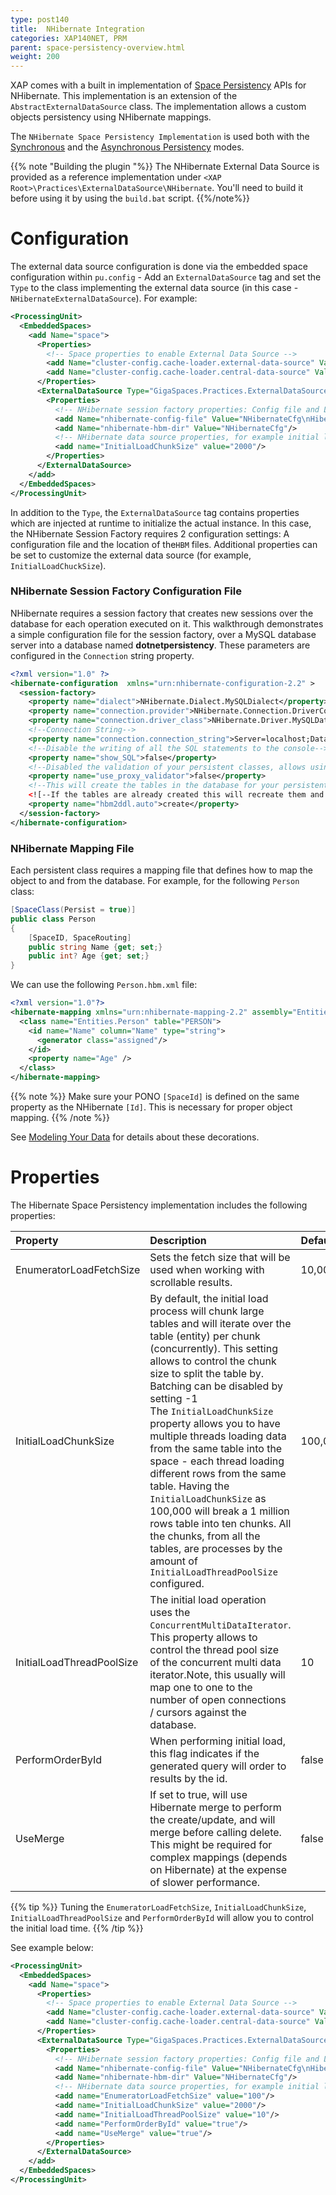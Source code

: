 ```yaml
---
type: post140
title:  NHibernate Integration
categories: XAP140NET, PRM
parent: space-persistency-overview.html
weight: 200
---
```


 

XAP comes with a built in implementation of [Space Persistency](./space-persistency-overview.html) APIs for NHibernate. This implementation is an extension of the `AbstractExternalDataSource` class. The implementation allows a custom objects persistency using NHibernate mappings.

The `NHibernate Space Persistency Implementation` is used both with the [Synchronous](./direct-persistency.html) and the [Asynchronous Persistency](./asynchronous-persistency-with-the-mirror.html) modes.

{{% note "Building the plugin "%}}
The NHibernate External Data Source is provided as a reference implementation under `<XAP Root>\Practices\ExternalDataSource\NHibernate`. You'll need to build it before using it by using the `build.bat` script.
{{%/note%}}

# Configuration

The external data source configuration is done via the embedded space configuration within `pu.config` - Add an `ExternalDataSource` tag and set the `Type` to the class implementing the external data source (in this case - `NHibernateExternalDataSource`). For example:


```xml
<ProcessingUnit>
  <EmbeddedSpaces>
    <add Name="space">
      <Properties>
	    <!-- Space properties to enable External Data Source -->
        <add Name="cluster-config.cache-loader.external-data-source" Value="true"/>
        <add Name="cluster-config.cache-loader.central-data-source" Value="true"/>
      </Properties>
      <ExternalDataSource Type="GigaSpaces.Practices.ExternalDataSource.NHibernate.NHibernateExternalDataSource">
        <Properties>
		  <!-- NHibernate session factory properties: Config file and Location of HBM files -->
          <add Name="nhibernate-config-file" Value="NHibernateCfg\nHibernate.cfg.xml"/>
          <add Name="nhibernate-hbm-dir" Value="NHibernateCfg"/>
		  <!-- NHibernate data source properties, for example initial load chunk size -->
          <add name="InitialLoadChunkSize" value="2000"/>
        </Properties>
      </ExternalDataSource>
    </add>
  </EmbeddedSpaces>
</ProcessingUnit>
```

In addition to the `Type`, the `ExternalDataSource` tag contains properties which are injected at runtime to initialize the actual instance. In this case, the NHibernate Session Factory requires 2 configuration settings: A configuration file and the location of the`HBM` files. Additional properties can be set to customize the external data source (for example, `InitialLoadChuckSize`).

### NHibernate Session Factory Configuration File

NHibernate requires a session factory that creates new sessions over the database for each operation executed on it. This walkthrough demonstrates a simple configuration file for the session factory, over a MySQL database server into a database named **dotnetpersistency**. These parameters are configured in the `Connection` string property.


```xml
<?xml version="1.0" ?>
<hibernate-configuration  xmlns="urn:nhibernate-configuration-2.2" >
  <session-factory>
    <property name="dialect">NHibernate.Dialect.MySQLDialect</property>
    <property name="connection.provider">NHibernate.Connection.DriverConnectionProvider</property>
    <property name="connection.driver_class">NHibernate.Driver.MySQLDataDriver</property>
    <!--Connection String-->
    <property name="connection.connection_string">Server=localhost;Database=dotnetpersistency;User ID=root;CharSet=utf8</property>
    <!--Disable the writing of all the SQL statements to the console-->
    <property name="show_SQL">false</property>
    <!--Disabled the validation of your persistent classes, allows using .NET properties and not getters and setters on your fields-->
    <property name="use_proxy_validator">false</property>
    <!--This will create the tables in the database for your persistent classes according to the mapping file.-->
    <![--If the tables are already created this will recreate them and clear the data](/attachment_files/dotnet/--If the tables are already created this will recreate them and clear the data)-->
    <property name="hbm2ddl.auto">create</property>
  </session-factory>
</hibernate-configuration>
```

### NHibernate Mapping File

Each persistent class requires a mapping file that defines how to map the object to and from the database. For example, for the following `Person` class:


```csharp
[SpaceClass(Persist = true)]
public class Person
{
    [SpaceID, SpaceRouting]
    public string Name {get; set;}
    public int? Age {get; set;}
}
```

We can use the following `Person.hbm.xml` file:


```xml
<?xml version="1.0"?>
<hibernate-mapping xmlns="urn:nhibernate-mapping-2.2" assembly="Entities" namespace="Entities">
  <class name="Entities.Person" table="PERSON">
    <id name="Name" column="Name" type="string">
      <generator class="assigned"/>
    </id>
    <property name="Age" />
  </class>
</hibernate-mapping>
```

{{% note %}}
Make sure your PONO `[SpaceId]` is defined on the same property as the NHibernate `[Id]`. This is necessary for proper object mapping.
{{% /note %}}

See [Modeling Your Data](./modeling-your-data.html) for details about these decorations.

# Properties

The Hibernate Space Persistency implementation includes the following properties:


|Property|Description|Default|
|:-------|:----------|:------|
|EnumeratorLoadFetchSize|Sets the fetch size that will be used when working with scrollable results. |10,000|
|InitialLoadChunkSize|By default, the initial load process will chunk large tables and will iterate over the table (entity) per chunk (concurrently). This setting allows to control the chunk size to split the table by. Batching can be disabled by setting -1<br>The `InitialLoadChunkSize` property allows you to have multiple threads loading data from the same table into the space - each thread loading different rows from the same table. Having the `InitialLoadChunkSize` as 100,000 will break a 1 million rows table into ten chunks. All the chunks, from all the tables, are processes by the amount of `InitialLoadThreadPoolSize` configured.|100,000|
|InitialLoadThreadPoolSize|The initial load operation uses the `ConcurrentMultiDataIterator`. This property allows to control the thread pool size of the concurrent multi data iterator.Note, this usually will map one to one to the number of open connections / cursors against the database.|10|
|PerformOrderById|When performing initial load, this flag indicates if the generated query will order to results by the id. |false|
|UseMerge| If set to true, will use Hibernate merge to perform the create/update, and will merge before calling delete.<br>This might be required for complex mappings (depends on Hibernate) at the expense of slower performance.|false|

{{% tip %}}
Tuning the `EnumeratorLoadFetchSize`, `InitialLoadChunkSize`, `InitialLoadThreadPoolSize` and `PerformOrderById` will allow you to control the initial load time. 
{{% /tip %}}

See example below:


```xml
<ProcessingUnit>
  <EmbeddedSpaces>
    <add Name="space">
      <Properties>
	    <!-- Space properties to enable External Data Source -->
        <add Name="cluster-config.cache-loader.external-data-source" Value="true"/>
        <add Name="cluster-config.cache-loader.central-data-source" Value="true"/>
      </Properties>
      <ExternalDataSource Type="GigaSpaces.Practices.ExternalDataSource.NHibernate.NHibernateExternalDataSource">
        <Properties>
		  <!-- NHibernate session factory properties: Config file and Location of HBM files -->
          <add Name="nhibernate-config-file" Value="NHibernateCfg\nHibernate.cfg.xml"/>
          <add Name="nhibernate-hbm-dir" Value="NHibernateCfg"/>
		  <!-- NHibernate data source properties, for example initial load chunk size -->
          <add name="EnumeratorLoadFetchSize" value="100"/>
          <add name="InitialLoadChunkSize" value="2000"/>
          <add name="InitialLoadThreadPoolSize" value="10"/>
          <add name="PerformOrderById" value="true"/>
          <add name="UseMerge" value="true"/>
        </Properties>
      </ExternalDataSource>
    </add>
  </EmbeddedSpaces>
</ProcessingUnit>
```
